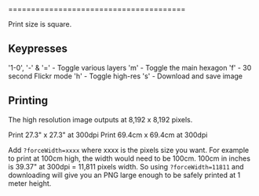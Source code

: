 =======================================

Print size is square.

## Keypresses

'1-0', '-' & '=' - Toggle various layers
'm' - Toggle the main hexagon
'f' - 30 second Flickr mode
'h' - Toggle high-res
's' - Download and save image

## Printing

The high resolution image outputs at 8,192 x 8,192 pixels.  

Print 27.3" x 27.3" at 300dpi
Print 69.4cm x 69.4cm  at 300dpi

Add `?forceWidth=xxxx` where xxxx is the pixels size you want. For example to print at 100cm high, the width would need to be 100cm. 100cm in inches is 39.37" at 300dpi = 11,811 pixels width. So using `?forceWidth=11811` and downloading will give you an PNG large enough to be safely printed at 1 meter height.